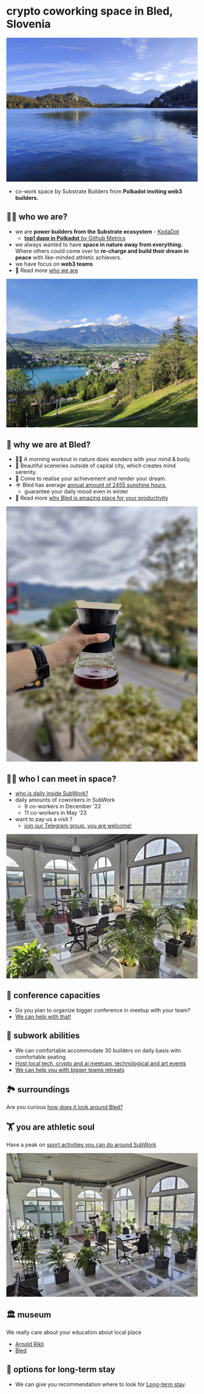 # crypto coworking space in Bled, Slovenia

![SubWork.xyz ](pics/header.png)

- co-work space by Substrate Builders from **Polkadot inviting web3 builders.**

👨‍🏭 who we are?
---

-  we are **power builders from the Substrate ecosystem** - [KodaDot](https://twitter.com/kodadot)
   - [**top1 dapp in Polkadot** by Github Metrics](https://github.com/topics/polkadot)
- we always wanted to have **space in nature away from everything.** Where others could come over to **re-charge and build their dream in peace** with like-minded athletic achievers.
- we have focus on **web3 teams**
- 📖 Read more [who we are](./who-we-are.md)


![bled_straza](pics/bled_from_straza.png)

🤔 why we are at Bled?
---

- 🏃‍♂️ A morning workout in nature does wonders with your mind & body.
- 🚴 Beautiful sceneries outside of capital city, which creates mind serenity.
- 💨 Come to realise your achievement and render your dream.
-  ☀️ Bled has average [annual amount of 2455 sunshine hours](https://en.climate-data.org/europe/slovenia/bled/bled-52121/),
   -  guarantee your daily mood even in winter
- 📖 Read more [why Bled is amazing place for your productivity](./why-did-we-choose-bled.md)

![image](pics/coffee.png)

👩‍💻 who I can meet in space?
---

- [who is daily inside SubWork?](./family-members-in-subwork.md)
- daily amounts of coworkers in SubWork
  - 9 co-workers in December ‘22
  - 11 co-workers in May ‘23
- want to pay us a visit ? 
  - [join our Telegram group, you are welcome!](./contact.md)


![image](pics/nice_place.png)

👔 conference capacities
---

- Do you plan to organize bigger conference in meetup with your team? 
- [We can help with that!](./company-retreat.md)

🧘 subwork abilities
---
- We can comfortable accommodate 30 builders on daily basis witn comfortable seating
- [Host local tech, crypto and ai meetups, technological and art events](./rent-subwork-venue-in-bled.md)
- [We can help you with bigger teams retreats](./company-retreat.md)

🏞  surroundings
---

Are you curious [how does it look around Bled?](./surroundings.md)

🏋️ you are athletic soul
---

Have a peak on [sport activities you can do around SubWork](./sports-activities-around-bled.md)

![image](pics/hacker_space1.png)

🏛 museum
---

We really care about your education about local place

*   [Arnold Rikli](https://en.wikipedia.org/wiki/Arnold_Rikli)
*   [Bled](https://en.wikipedia.org/wiki/Bled)

🏡 options for long-term stay
---

- We can give you recommendation where to look for [Long-term stay](/long-term-stay-in-bled.md).